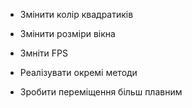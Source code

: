 - Змінити колір квадратиків
- Змінити розміри вікна
- Змніти FPS
- Реалізувати окремі методи

- Зробити переміщення більш плавним